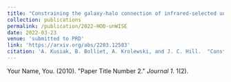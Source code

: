 ```yaml
---
title: "Constraining the galaxy-halo connection of infrared-selected unWISE galaxies with galaxy clustering and galaxy-CMB lensing power spectra"
collection: publications
permalink: /publication/2022-HOD-unWISE
date: 2022-03-23
venue: 'submitted to PRD'
link: 'https://arxiv.org/abs/2203.12583'
citation: 'A. Kusiak, B. Bolliet, A. Krolewski, and J. C. Hill.  "Constraining the Galaxy-halo Connection of Infrared-selected unWISE Galaxies with Galaxy Clustering and Galaxy-CMB Lensing Power Spectra" (2022).  arXiv:2203.12583 [astro-ph.CO].'
---
```


<!-- [Download paper here](http://academicpages.github.io/files/paper2.pdf) -->

Your Name, You. (2010). "Paper Title Number 2." <i>Journal 1</i>. 1(2).
